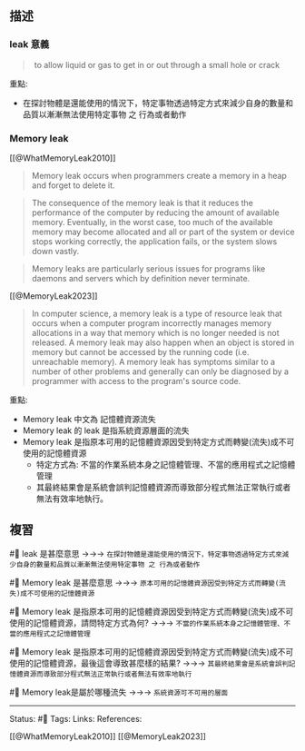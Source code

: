 

## 描述




### leak 意義

>  to allow liquid or gas to get in or out through a small hole or crack

重點: 
- 在探討物體是還能使用的情況下，特定事物透過特定方式來減少自身的數量和品質以漸漸無法使用特定事物 之 行為或者動作
### Memory leak 
[[@WhatMemoryLeak2010]]
> Memory leak occurs when programmers create a memory in a heap and forget to delete it.

> The consequence of the memory leak is that it reduces the performance of the computer by reducing the amount of available memory. Eventually, in the worst case, too much of the available memory may become allocated and all or part of the system or device stops working correctly, the application fails, or the system slows down vastly.

> Memory leaks are particularly serious issues for programs like daemons and servers which by definition never terminate.

[[@MemoryLeak2023]]
> In computer science, a memory leak is a type of resource leak that occurs when a computer program incorrectly manages memory allocations in a way that memory which is no longer needed is not released. A memory leak may also happen when an object is stored in memory but cannot be accessed by the running code (i.e. unreachable memory). A memory leak has symptoms similar to a number of other problems and generally can only be diagnosed by a programmer with access to the program's source code.

重點:
- Memory leak 中文為 記憶體資源流失
- Memory leak 的 leak 是指系統資源層面的流失
- Memory leak 是指原本可用的記憶體資源因受到特定方式而轉變(流失)成不可使用的記憶體資源
	- 特定方式為: 不當的作業系統本身之記憶體管理、不當的應用程式之記憶體管理
	- 其最終結果會是系統會誤判記憶體資源而導致部分程式無法正常執行或者無法有效率地執行。
## 複習
#🧠 leak 是甚麼意思 ->->-> `在探討物體是還能使用的情況下，特定事物透過特定方式來減少自身的數量和品質以漸漸無法使用特定事物 之 行為或者動作`
<!--SR:!2023-09-24,25,230-->

#🧠 Memory leak 是甚麼意思 ->->-> `原本可用的記憶體資源因受到特定方式而轉變(流失)成不可使用的記憶體資源`
<!--SR:!2023-08-31,18,250-->

#🧠  Memory leak 是指原本可用的記憶體資源因受到特定方式而轉變(流失)成不可使用的記憶體資源，請問特定方式為何?  ->->-> `不當的作業系統本身之記憶體管理、不當的應用程式之記憶體管理`
<!--SR:!2023-09-02,20,250-->

#🧠 Memory leak 是指原本可用的記憶體資源因受到特定方式而轉變(流失)成不可使用的記憶體資源，最後這會導致甚麼樣的結果? ->->-> `其最終結果會是系統會誤判記憶體資源而導致部分程式無法正常執行或者無法有效率地執行`
<!--SR:!2023-09-25,26,230-->

#🧠 Memory leak是屬於哪種流失 ->->-> `系統資源可不可用的層面`
<!--SR:!2023-09-01,19,250-->

---
Status: #🌱 
Tags:
Links:
References:

[[@WhatMemoryLeak2010]]
[[@MemoryLeak2023]]